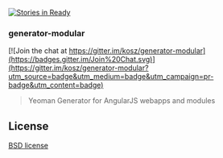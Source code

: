 [![Stories in Ready](https://badge.waffle.io/kosz/generator-modular.png?label=ready&title=Ready)](https://waffle.io/kosz/generator-modular)
### generator-modular

[![Join the chat at https://gitter.im/kosz/generator-modular](https://badges.gitter.im/Join%20Chat.svg)](https://gitter.im/kosz/generator-modular?utm_source=badge&utm_medium=badge&utm_campaign=pr-badge&utm_content=badge)
> Yeoman Generator for AngularJS webapps and modules

## License

[BSD license](http://opensource.org/licenses/bsd-license.php)
